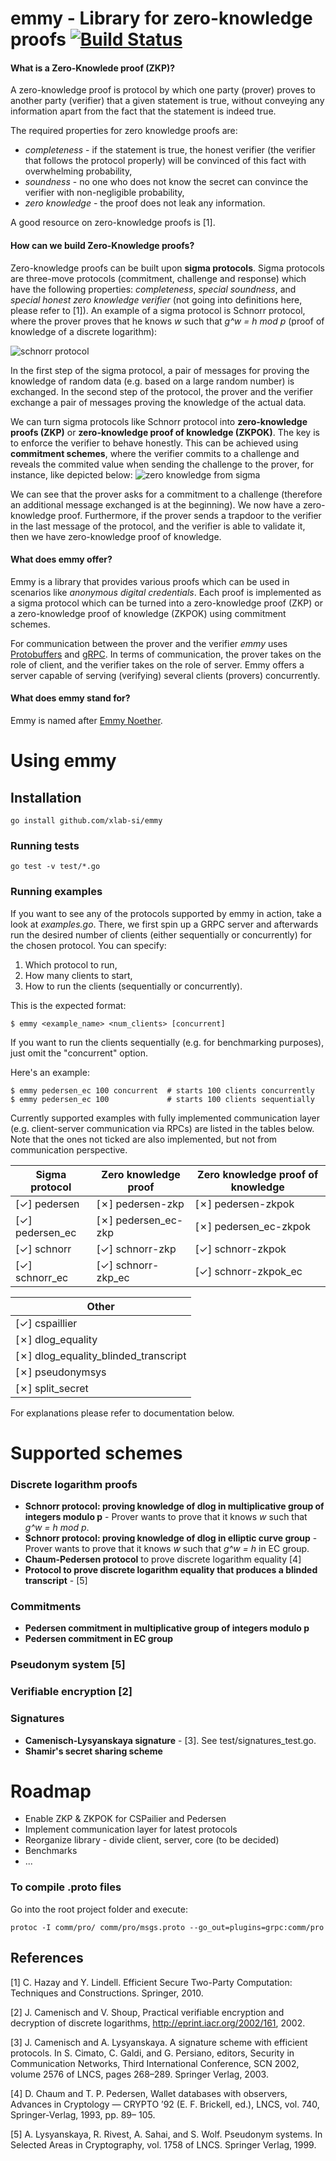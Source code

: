 # emmy - Library for zero-knowledge proofs [![Build Status](https://travis-ci.org/xlab-si/emmy.svg?branch=master)](https://travis-ci.org/xlab-si/emmy)

#### What is a Zero-Knowlede proof (ZKP)?
A zero-knowledge proof is protocol by which one party (prover) proves to another party (verifier) that a given statement is true, without conveying any information apart from the fact that the statement is indeed true.

The required properties for zero knowledge proofs are:

 * _completeness_ - if the statement is true, the honest verifier (the verifier that follows the protocol properly) will be convinced of this fact with overwhelming probability,
 * _soundness_ - no one who does not know the secret can convince the verifier with non-negligible probability,
 * _zero knowledge_ - the proof does not leak any information.
 
A good resource on zero-knowledge proofs is [1].

#### How can we build Zero-Knowledge proofs?
Zero-knowledge proofs can be built upon **sigma protocols**. Sigma protocols are three-move protocols (commitment, challenge and response) which have the following properties: _completeness_, _special soundness_, and _special honest zero knowledge verifier_ (not going into definitions here, please refer to [1]). An example of a 
sigma protocol is Schnorr protocol, where the prover proves that he knows *w* such that *g^w = h mod p* (proof of knowledge of a discrete logarithm):

![schnorr protocol](https://raw.github.com/xlab-si/emmy/master/img/schnorr_protocol.png)

In the first step of the sigma protocol, a pair of messages for proving the knowledge of random data (e.g. based on a large random number) is exchanged. In the second step of the protocol, the prover and the verifier exchange a pair of messages proving the knowledge of the actual data.

We can turn sigma protocols like Schnorr protocol into **zero-knowledge proofs (ZKP)** or **zero-knowledge proof of knowledge (ZKPOK)**. The key is to enforce the verifier to behave honestly. This can be achieved using **commitment schemes**, where the verifier commits to a challenge and reveals the commited value when sending the challenge to the prover, for instance, like depicted below:
![zero knowledge from sigma](https://raw.github.com/xlab-si/emmy/master/img/zk_from_sigma_protocol.png)

We can see that the prover asks for a commitment to a challenge (therefore an additional message exchanged is at the beginning). We now have a zero-knowledge proof. Furthermore, if the prover sends a trapdoor to the verifier in the last message of the protocol, and the verifier is able to validate it, then we have zero-knowledge proof of knowledge.

#### What does emmy offer?
Emmy is a library that provides various proofs which can be used in scenarios like *anonymous digital credentials*. Each proof is implemented as a sigma protocol which can be turned into a zero-knowledge proof (ZKP) or a zero-knowledge proof of knowledge (ZKPOK) using commitment schemes.

For communication between the prover and the verifier *emmy* uses [Protobuffers](https://developers.google.com/protocol-buffers/) and [gRPC](http://www.grpc.io/). In terms of communication, the prover takes on the role of client, and the verifier takes on the role of server. Emmy offers a server capable of serving (verifying) several clients (provers) concurrently. 

#### What does emmy stand for?
Emmy is named after [Emmy Noether](https://sl.wikipedia.org/wiki/Emmy_Noether).

# Using emmy

## Installation
```
go install github.com/xlab-si/emmy
```

### Running tests
```
go test -v test/*.go
```

### Running examples
If you want to see any of the protocols supported by emmy in action, take a look at _examples.go_. There, we first spin up a GRPC server and afterwards run the desired number of clients (either sequentially or concurrently) for the chosen protocol. You can specify:

1. Which protocol to run,
2. How many clients to start,
3. How to run the clients (sequentially or concurrently).

This is the expected format:
```
$ emmy <example_name> <num_clients> [concurrent]
```

If you want to run the clients sequentially (e.g. for benchmarking purposes), just omit the "concurrent" option.

Here's an example: 

```
$ emmy pedersen_ec 100 concurrent  # starts 100 clients concurrently
$ emmy pedersen_ec 100             # starts 100 clients sequentially
```

Currently supported examples with fully implemented communication layer (e.g. client-server communication via RPCs) are listed in the tables below. Note that the ones not ticked are also implemented, but not from communication perspective.

| Sigma protocol | Zero knowledge proof  | Zero knowledge proof of knowledge |
|----------------|-----------------------|-----------------------------------|
| [✓] pedersen | [✗] pedersen-zkp | [✗] pedersen-zkpok |  
| [✓] pedersen_ec | [✗] pedersen_ec-zkp | [✗] pedersen_ec-zkpok |   
| [✓] schnorr | [✓] schnorr-zkp | [✓] schnorr-zkpok |   
| [✓] schnorr_ec | [✓] schnorr-zkp_ec | [✓] schnorr-zkpok_ec | 

| Other |
| ----- |
| [✓] cspaillier |
| [✗] dlog_equality |
| [✗] dlog_equality_blinded_transcript | 
| [✗] pseudonymsys |
| [✗] split_secret |

For explanations please refer to documentation below.

# Supported schemes

### Discrete logarithm proofs
* **Schnorr protocol: proving knowledge of dlog in multiplicative group of integers modulo p** - Prover wants to prove that it knows *w* such that *g^w = h mod p*.
* **Schnorr protocol: proving knowledge of dlog in elliptic curve group** - Prover wants to prove that it knows *w* such that *g^w = h* in EC group.
* **Chaum-Pedersen protocol** to prove discrete logarithm equality [4]
* **Protocol to prove discrete logarithm equality that produces a blinded transcript** - [5]

### Commitments
* **Pedersen commitment in multiplicative group of integers modulo p**
* **Pedersen commitment in EC group** 

### Pseudonym system [5]

### Verifiable encryption [2]

### Signatures
* **Camenisch-Lysyanskaya signature** - [3]. See test/signatures_test.go.
* **Shamir's secret sharing scheme**

# Roadmap
* Enable ZKP & ZKPOK for CSPailier and Pedersen 
* Implement communication layer for latest protocols
* Reorganize library - divide client, server, core (to be decided)
* Benchmarks
* ...

### To compile .proto files

Go into the root project folder and execute:

```
protoc -I comm/pro/ comm/pro/msgs.proto --go_out=plugins=grpc:comm/pro
```

## References

[1] C. Hazay and Y. Lindell. Efficient Secure Two-Party Computation: Techniques and Constructions. Springer, 2010.

[2] J. Camenisch and V. Shoup, Practical verifiable encryption and decryption of discrete logarithms, http://eprint.iacr.org/2002/161, 2002.

[3] J. Camenisch and A. Lysyanskaya. A signature scheme with efficient protocols. In S. Cimato, C. Galdi, and G. Persiano, editors, Security in Communication Networks, Third International Conference, SCN 2002, volume 2576 of LNCS, pages 268–289. Springer Verlag, 2003.

[4] D. Chaum and T. P. Pedersen, Wallet databases with observers, Advances in Cryptology — CRYPTO ’92 (E. F. Brickell, ed.), LNCS, vol. 740, Springer-Verlag, 1993, pp. 89– 105.

[5] A. Lysyanskaya, R. Rivest, A. Sahai, and S. Wolf. Pseudonym systems. In Selected Areas in Cryptography, vol. 1758 of LNCS. Springer Verlag, 1999.